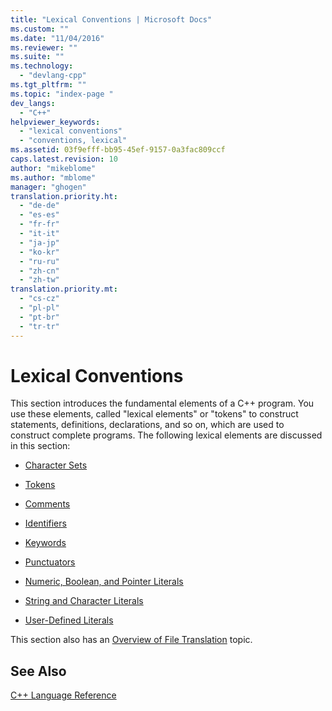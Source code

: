 ```yaml
---
title: "Lexical Conventions | Microsoft Docs"
ms.custom: ""
ms.date: "11/04/2016"
ms.reviewer: ""
ms.suite: ""
ms.technology: 
  - "devlang-cpp"
ms.tgt_pltfrm: ""
ms.topic: "index-page "
dev_langs: 
  - "C++"
helpviewer_keywords: 
  - "lexical conventions"
  - "conventions, lexical"
ms.assetid: 03f9efff-bb95-45ef-9157-0a3fac809ccf
caps.latest.revision: 10
author: "mikeblome"
ms.author: "mblome"
manager: "ghogen"
translation.priority.ht: 
  - "de-de"
  - "es-es"
  - "fr-fr"
  - "it-it"
  - "ja-jp"
  - "ko-kr"
  - "ru-ru"
  - "zh-cn"
  - "zh-tw"
translation.priority.mt: 
  - "cs-cz"
  - "pl-pl"
  - "pt-br"
  - "tr-tr"
---
```

# Lexical Conventions
This section introduces the fundamental elements of a C++ program. You use these elements, called "lexical elements" or "tokens" to construct statements, definitions, declarations, and so on, which are used to construct complete programs. The following lexical elements are discussed in this section:  
  
-   [Character Sets](../cpp/character-sets2.md)  
  
-   [Tokens](../cpp/tokens-cpp.md)  
  
-   [Comments](../cpp/comments-cpp.md)  
  
-   [Identifiers](../cpp/identifiers-cpp.md)  
  
-   [Keywords](../cpp/keywords-cpp.md)  
  
-   [Punctuators](../cpp/punctuators-cpp.md)  
  
-   [Numeric, Boolean, and Pointer Literals](../cpp/numeric-boolean-and-pointer-literals-cpp.md)  
  
-   [String and Character Literals](../cpp/string-and-character-literals-cpp.md)  
  
-   [User-Defined Literals](../cpp/user-defined-literals-cpp.md)  
  
 This section also has an [Overview of File Translation](../cpp/cpp-built-in-operators-precedence-and-associativity.md) topic.  
  
## See Also  
 [C++ Language Reference](../cpp/cpp-language-reference.md)